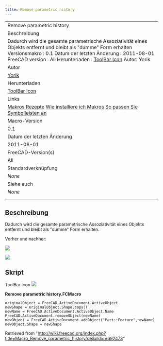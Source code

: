 ```yaml
---
title: Remove parametric history
---
```


|                                                                                                                                                                                                                                                                                                                                  |
| -------------------------------------------------------------------------------------------------------------------------------------------------------------------------------------------------------------------------------------------------------------------------------------------------------------------------------- |
| Remove parametric history                                                                                                                                                                                                                                                                                                        |
| Beschreibung                                                                                                                                                                                                                                                                                                                     |
| Dadurch wird die gesamte parametrische Assoziativität eines Objekts entfernt und bleibt als "dumme" Form erhalten Versionsmakro : 0.1 Datum der letzten Änderung : 2011-08-01 FreeCAD version : All Herunterladen : [ToolBar Icon](https://www.freecadweb.org/wiki/images/b/b7/Macro_Remove_parametric_history.png) Autor: Yorik |
| Autor                                                                                                                                                                                                                                                                                                                            |
| [Yorik](/User:Yorik "User:Yorik")                                                                                                                                                                                                                                                                                                |
| Herunterladen                                                                                                                                                                                                                                                                                                                    |
| [ToolBar Icon](https://www.freecadweb.org/wiki/images/b/b7/Macro_Remove_parametric_history.png)                                                                                                                                                                                                                                  |
| Links                                                                                                                                                                                                                                                                                                                            |
| [Makros Rezepte](/Macros_recipes/de "Macros recipes/de") [Wie installiere ich Makros](/How_to_install_macros/de "How to install macros/de") [So passen Sie Symbolleisten an](/Customize_Toolbars/de "Customize Toolbars/de")                                                                                                     |
| Macro-Version                                                                                                                                                                                                                                                                                                                    |
| 0.1                                                                                                                                                                                                                                                                                                                              |
| Datum der letzten Änderung                                                                                                                                                                                                                                                                                                       |
| 2011-08-01                                                                                                                                                                                                                                                                                                                       |
| FreeCAD-Version(s)                                                                                                                                                                                                                                                                                                               |
| All                                                                                                                                                                                                                                                                                                                              |
| Standardverknüpfung                                                                                                                                                                                                                                                                                                              |
| _None_                                                                                                                                                                                                                                                                                                                           |
| Siehe auch                                                                                                                                                                                                                                                                                                                       |
| _None_                                                                                                                                                                                                                                                                                                                           |
|                                                                                                                                                                                                                                                                                                                                  |
|                                                                                                                                                                                                                                                                                                                                  |

## Beschreibung

Dadurch wird die gesamte parametrische Assoziativität eines Objekts entfernt und bleibt als "dumme" Form erhalten.

Vorher und nachher:

![](/images/RPH_before.png)

![](/images/RPH_after.png)

## Skript

ToolBar Icon ![](/images/Macro_Remove_parametric_history.png)

**Remove parametric history.FCMacro**

```
originalObject = FreeCAD.ActiveDocument.ActiveObject
newShape = originalObject.Shape.copy()
newName = FreeCAD.ActiveDocument.ActiveObject.Name
FreeCAD.ActiveDocument.removeObject(newName)
newObject = FreeCAD.ActiveDocument.addObject("Part::Feature",newName)
newObject.Shape = newShape
```

Retrieved from "<http://wiki.freecad.org/index.php?title=Macro_Remove_parametric_history/de&oldid=692473>"
